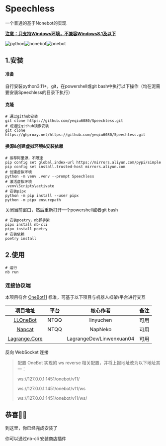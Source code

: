 # Speechless

一个普通的基于Nonebot的实现

<u>**注意：只支持Windows环境，不兼容Windows8.1及以下**</u>

![python](https://img.shields.io/badge/python-v3.11%2B-blue)![nonebot](https://img.shields.io/badge/nonebot-v2.3.3-yellow)![onebot](https://img.shields.io/badge/onebot-v11-black)

## 1.安装

#### 准备

自行安装python3.11+，git，在powershell或git bash中执行以下操作（均在泥需要安装Speechless的目录下执行）

#### 克隆

```
# 通过github安装
git clone https://github.com/yeqiu6080/Speechless.git
# 或通过github镜像安装
git clone https://ghproxy.net/https://github.com/yeqiu6080/Speechless.git
```

#### 换源&创建虚拟环境&安装依赖

```
# 推荐阿里源，不限速
pip config set global.index-url https://mirrors.aliyun.com/pypi/simple
pip config set install.trusted-host mirrors.aliyun.com
# 创建虚拟环境
python -m venv .venv --prompt Speechless
# 激活虚拟环境
.venv\Scripts\activate
# 安装pipx
python -m pip install --user pipx
python -m pipx ensurepath
```

关闭当前窗口，然后重新打开一个powershell或者git bash

```
# 安装poetry，nb脚手架
pipx install nb-cli
pipx install poetry
# 安装依赖
poetry install
```

## 2.使用

```
# 运行
nb run
```

### 连接协议端

本项目符合 [OneBot11](https://github.com/howmanybots/onebot) 标准，可基于以下项目与机器人框架/平台进行交互

|                           项目地址                           | 平台 |         核心作者         | 备注 |
| :----------------------------------------------------------: | :--: | :----------------------: | :--: |
|       [LLOneBot](https://github.com/LLOneBot/LLOneBot)       | NTQQ |        linyuchen         | 可用 |
|        [Napcat](https://github.com/NapNeko/NapCatQQ)         | NTQQ |         NapNeko          | 可用 |
| [Lagrange.Core](https://github.com/LagrangeDev/Lagrange.Core) |      | LagrangeDev/Linwenxuan04 | 可用 |

反向 WebSocket 连接

> 配置 OneBot 实现的 ws reverse 相关配置，并将上报地址改为以下地址其一： 
>
> ws://127.0.0.1:1451/onebot/v11/ 
>
> ws://127.0.0.1:1451/onebot/v11/ws 
>
> ws://127.0.0.1:1451/onebot/v11/ws/

## 恭喜🎉🎉

到这里，你已经完成安装了

你可以通过nb-cli 安装商店插件